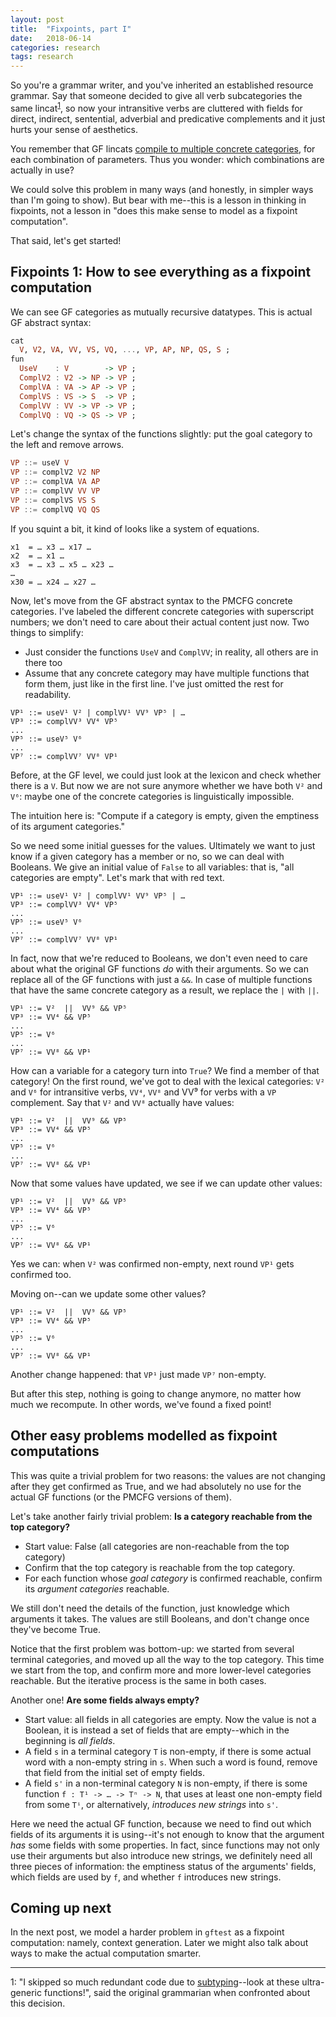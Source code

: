 ```yaml
---
layout: post
title:  "Fixpoints, part I"
date:   2018-06-14
categories: research
tags: research
---
```


So you're a grammar writer, and you've inherited an established
resource grammar. Say that someone decided to give all verb
subcategories the same lincat<sup>[1](#footnote)</sup>, so now your
intransitive verbs are cluttered with fields for direct, indirect,
sentential, adverbial and predicative complements and it just hurts
your sense of aesthetics.

You remember that GF lincats [compile to multiple concrete categories](https://inariksit.github.io/gf/2018/06/13/pmcfg.html),
for each combination of parameters. Thus you wonder: which combinations are
actually in use?

We could solve this problem in many ways (and honestly, in simpler
ways than I'm going to show). But bear with me--this is a lesson in thinking in
fixpoints, not a lesson in "does this make sense to model as a
fixpoint computation".

That said, let's get started!

## Fixpoints 1: How to see everything as a fixpoint computation

We can see GF categories as mutually recursive datatypes. This is
actual GF abstract syntax:

```haskell
cat
  V, V2, VA, VV, VS, VQ, ..., VP, AP, NP, QS, S ;
fun
  UseV    : V        -> VP ;
  ComplV2 : V2 -> NP -> VP ;
  ComplVA : VA -> AP -> VP ; 
  ComplVS : VS -> S  -> VP ;
  ComplVV : VV -> VP -> VP ;
  ComplVQ : VQ -> QS -> VP ;
```

Let's change the syntax of the functions slightly: put the goal
category to the left and remove arrows.

```haskell
VP ::= useV V
VP ::= complV2 V2 NP
VP ::= complVA VA AP
VP ::= complVV VV VP
VP ::= complVS VS S
VP ::= complVQ VQ QS
```

If you squint a bit, it kind of looks like a system of equations.

```
x1  = … x3 … x17 …
x2  = … x1 …
x3  = … x3 … x5 … x23 …
…
x30 = … x24 … x27 …
```

Now, let's move from the GF abstract syntax to the PMCFG concrete
categories. I've labeled the different concrete categories with
superscript numbers; we don't need to care about their actual content
just now. Two things to simplify:
* Just consider the functions `UseV` and `ComplVV`; in reality, all others are in there too
* Assume that any concrete category may have multiple functions that form them, just like in the first line. I've just omitted the rest for readability.

<div class="language-haskell highlighter-rouge"><div class="highlight"><pre class="highlight"><code><span class="kt">VP¹</span> <span class="o">::=</span> <span class="n">useV¹</span> <span class="kt">V²</span> | <span class="n">complVV¹</span> <span class="kt">VV⁹ VP⁵</span> | <span class="n">…</span>
<span class="kt">VP³</span> <span class="o">::=</span> <span class="n">complVV³</span> <span class="kt">VV</span><span class="kt">⁴</span> <span class="kt">VP</span><span class="kt">⁵</span>
<span class="o">...</span>
<span class="kt">VP</span><span class="kt">⁵</span> <span class="o">::=</span> <span class="n">useV⁵</span> <span class="kt">V</span><span class="kt">⁶</span>
<span class="o">...</span>
<span class="kt">VP</span><span class="kt">⁷</span> <span class="o">::=</span> <span class="n">complVV</span><span class="n">⁷</span> <span class="kt">VV</span><span class="kt">⁸</span> <span class="kt">VP</span><span class="kt">¹</span>
</code></pre></div></div>

Before, at the GF level, we could just look at the lexicon and check
whether there is a `V`. But now we are not sure anymore whether we have
both `V²` and `V⁶`: maybe one of the concrete categories is
linguistically impossible.

The intuition here is: "Compute if a category is empty, given the
emptiness of its argument categories."

So we need some initial guesses for the values. Ultimately we want to
just know if a given category has a member or no, so we can deal with
Booleans. We give an initial value of `False` to all variables: that
is, "all categories are empty". Let's mark that with red text.

<div class="language-haskell highlighter-rouge"><div class="highlight"><pre class="highlight"><code><span class="err">VP¹</span> <span class="o">::=</span> <span class="n">useV¹</span> <span class="err">V²</span> | <span class="n">complVV¹</span> <span class="err">VV⁹ VP⁵</span> | <span class="n">…</span>
<span class="err">VP</span><span class="err">³</span> <span class="o">::=</span> <span class="n">complVV</span><span class="n">³</span> <span class="err">VV</span><span class="err">⁴</span> <span class="err">VP</span><span class="err">⁵</span>
<span class="o">...</span>
<span class="err">VP</span><span class="err">⁵</span> <span class="o">::=</span> <span class="n">useV</span><span class="n">⁵</span> <span class="err">V</span><span class="err">⁶</span>
<span class="o">...</span>
<span class="err">VP</span><span class="err">⁷</span> <span class="o">::=</span> <span class="n">complVV</span><span class="n">⁷</span> <span class="err">VV</span><span class="err">⁸</span> <span class="err">VP</span><span class="err">¹</span>
</code></pre></div></div>

In fact, now that we're reduced to Booleans, we don't even need to
care about what the original GF functions *do* with their arguments.
So we can replace all of the GF functions with just a `&&`. In case of multiple functions that have the same concrete category as a result, we replace the `|` with `||`.

<div class="language-haskell highlighter-rouge"><div
class="highlight"><pre class="highlight"><code><span
class="err">VP</span><span class="err">¹</span> <span class="o">::=</span> <span class="err">V</span><span class="err">²</span>  <span class="o">||</span>  <span class="err">VV⁹</span> <span class="o">&&<Yspan> <span class="err">VP⁵</span> 
<span class="err">VP</span><span class="err">³</span> <span
class="o">::=</span> <span class="err">VV</span><span
class="err">⁴</span> <span class="o">&&</span> <span class="err">VP</span><span class="err">⁵</span>
<span class="o">...</span>
<span class="err">VP</span><span class="err">⁵</span> <span
class="o">::=</span> <span class="err">V</span><span class="err">⁶</span>
<span class="o">...</span>
<span class="err">VP</span><span class="err">⁷</span> <span
class="o">::=</span> <span class="err">VV</span><span
class="err">⁸</span> <span class="n">&&</span> <span class="err">VP</span><span class="err">¹</span>
</code></pre></div></div>

How can a variable for a category turn into `True`? We find a member
of that category! On the first round, we've got to deal with the
lexical categories: `V²` and `V⁶` for intransitive verbs, `VV⁴`,
`VV⁸` and VV⁹ for verbs with a `VP` complement. Say that `V²` and `VV⁸`
actually have values:

<div class="language-haskell highlighter-rouge"><div
class="highlight"><pre class="highlight"><code><span
class="err">VP</span><span class="err">¹</span> <span class="o">::=</span> <span class="kt">V²</span>  <span class="o">||</span>  <span class="err">VV⁹</span> <span class="o">&&<Yspan> <span class="err">VP⁵</span> 
<span class="err">VP</span><span class="err">³</span> <span
class="o">::=</span> <span class="err">VV</span><span
class="err">⁴</span> <span class="n">&&</span> <span class="err">VP</span><span class="err">⁵</span>
<span class="o">...</span>
<span class="err">VP</span><span class="err">⁵</span> <span
class="o">::=</span> <span class="err">V</span><span class="err">⁶</span>
<span class="o">...</span>
<span class="err">VP</span><span class="err">⁷</span> <span
class="o">::=</span> <span class="kt">VV⁸</span> <span class="n">&&</span> <span class="err">VP</span><span class="err">¹</span>
</code></pre></div></div>

Now that some values have updated, we see if we can update other
values:

<div class="language-haskell highlighter-rouge"><div
class="highlight"><pre class="highlight"><code><span
class="kt">VP¹</span> <span class="o">::=</span> <span class="kt">V²</span>  <span class="o">||</span>  <span class="err">VV⁹</span> <span class="o">&&<Yspan> <span class="err">VP⁵</span> 
<span class="err">VP</span><span class="err">³</span> <span
class="o">::=</span> <span class="err">VV</span><span
class="err">⁴</span> <span class="n">&&</span> <span class="err">VP</span><span class="err">⁵</span>
<span class="o">...</span>
<span class="err">VP</span><span class="err">⁵</span> <span
class="o">::=</span> <span class="err">V</span><span class="err">⁶</span>
<span class="o">...</span>
<span class="err">VP</span><span class="err">⁷</span> <span
class="o">::=</span> <span class="kt">VV⁸</span> <span class="n">&&</span> <span class="kt">VP¹</span>
</code></pre></div></div>

Yes we can: when `V²` was confirmed non-empty, next round `VP¹` gets confirmed too.

Moving on--can we update some other values?

<div class="language-haskell highlighter-rouge"><div
class="highlight"><pre class="highlight"><code><span
class="kt">VP¹</span> <span class="o">::=</span> <span class="kt">V²</span>  <span class="o">||</span>  <span class="err">VV⁹</span> <span class="o">&&<Yspan> <span class="err">VP⁵</span> 
<span class="err">VP</span><span class="err">³</span> <span
class="o">::=</span> <span class="err">VV</span><span
class="err">⁴</span> <span class="n">&&</span> <span class="err">VP</span><span class="err">⁵</span>
<span class="o">...</span>
<span class="err">VP</span><span class="err">⁵</span> <span
class="o">::=</span> <span class="err">V</span><span class="err">⁶</span>
<span class="o">...</span>
<span class="kt">VP⁷</span> <span
class="o">::=</span> <span class="kt">VV⁸</span> <span class="n">&&</span> <span class="kt">VP¹</span>
</code></pre></div></div>

Another change happened: that `VP¹` just made `VP⁷` non-empty.

But after this step, nothing is going to change anymore, no matter how
much we recompute. In other words, we've found a fixed point!

## Other easy problems modelled as fixpoint computations

This was quite a trivial problem for two reasons: the values are
not changing after they get confirmed as True, and we had absolutely
no use for the actual GF functions (or the PMCFG versions of them).

Let's take another fairly trivial problem: **Is a category reachable from the top category?**

* Start value: False (all categories are non-reachable from the top category)
* Confirm that the top category is reachable from the top category.
* For each function whose *goal category* is confirmed reachable,
confirm its *argument categories* reachable.

We still don't need the details of the function,
just knowledge which arguments it takes. The values are still
Booleans, and don't change once they've become True.

Notice that the first problem was bottom-up: we started from several
terminal categories, and moved up all the way to the top category.
This time we start from the top, and confirm more and more lower-level
categories reachable. But the iterative process is the same in both cases.

Another one! **Are some fields always empty?**

* Start value: all fields in all categories are empty. Now the value
  is not a Boolean, it is instead a set of fields that are
  empty--which in the beginning is *all fields*.
* A field `s` in a terminal category `T` is non-empty, if there is some
  actual word with a non-empty string in `s`. When such a word
  is found, remove that field from the initial set of empty fields.
* A field `s'` in a non-terminal category `N` is non-empty, if there is
  some function `f : T¹ -> … -> Tⁿ -> N`, that uses at least one
  non-empty field from some `Tⁱ`, or alternatively, *introduces new
  strings* into `s'`.


Here we need the actual GF function, because we need to find out which
fields of its arguments it is using--it's not enough to know that the
argument *has* some fields with some properties. In fact, since
functions may not only use their arguments but also introduce new
strings, we definitely need all three pieces of information: the emptiness
status of the arguments' fields, which fields are used by `f`, and
whether `f` introduces new strings.


## Coming up next

In the next post, we model a harder problem in `gftest` as a fixpoint
computation: namely, context generation. Later we might also talk
about ways to make the actual computation smarter.


***

<a name="footnote">1</a>: "I skipped so much redundant code due to
[subtyping](https://inariksit.github.io/gf/2018/05/25/subtyping-gf.html)--look
at these ultra-generic functions!", said the original grammarian when
confronted about this decision.
